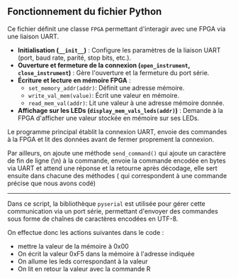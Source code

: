 ## Fonctionnement du fichier Python

Ce fichier définit une classe `FPGA` permettant d'interagir avec une FPGA via une liaison UART. 

- **Initialisation (`__init__`)** : Configure les paramètres de la liaison UART (port, baud rate, parité, stop bits, etc.).
- **Ouverture et fermeture de la connexion (`open_instrument`, `close_instrument`)** : Gère l'ouverture et la fermeture du port série.
- **Écriture et lecture en mémoire FPGA** :
  - `set_memory_addr(addr)`: Définit une adresse mémoire.
  - `write_val_mem(value)`: Écrit une valeur en mémoire.
  - `read_mem_val(addr)`: Lit une valeur à une adresse mémoire donnée.
- **Affichage sur les LEDs (`display_mem_vals_leds(addr)`)** : Demande à la FPGA d'afficher une valeur stockée en mémoire sur ses LEDs.

Le programme principal établit la connexion UART, envoie des commandes à la FPGA et lit des données avant de fermer proprement la connexion.

Par ailleurs, on ajoute une méthode `send_command()` qui ajoute un caractère de fin de ligne (\n) à la commande, envoie la commande encodée en bytes via UART et attend une réponse et la retourne après décodage, elle sert ensuite dans chacune des méthodes ( qui correspondent à une commande précise que nous avons codé)

---
Dans ce script, la bibliothèque `pyserial` est utilisée pour gérer cette communication via un port série, permettant d'envoyer des commandes sous forme de chaînes de caractères encodées en UTF-8.


On effectue donc les actions suivantes dans le code : 
- mettre la valeur de la mémoire à 0x00
- On écrit la valeur 0xF5 dans la mémoire à l'adresse indiquée
- On allume les leds correspondant à la valeur 
- On lit en retour la valeur avec la commande R


